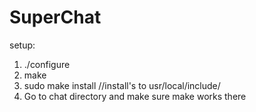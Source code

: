 # SuperChat
setup:
1. ./configure
2. make
3. sudo make install //install's to usr/local/include/
4. Go to chat directory and make sure make works there
